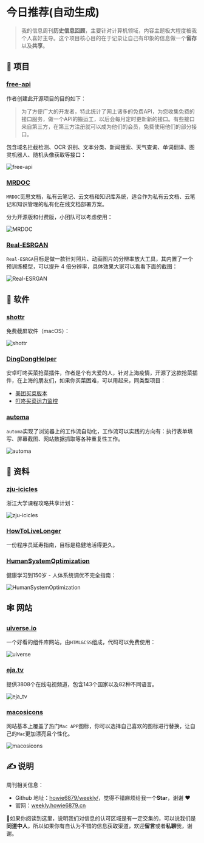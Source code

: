 # 今日推荐(自动生成)

> 我的信息周刊**历史信息回顾**，主要针对计算机领域，内容主题极大程度被我个人喜好主导。这个项目核心目的在于记录让自己有印象的信息做一个**留存**以及**共享**。


## 🎯 项目 

### [free-api](https://github.com/fangzesheng/free-api)

作者创建此开源项目的目的如下：

> 为了方便广大的开发者，特此统计了网上诸多的免费API，为您收集免费的接口服务，做一个API的搬运工，以后会每月定时更新新的接口。有些接口来自第三方，在第三方注册就可以成为他们的会员，免费使用他们的部分接口。

包含域名拦截检测、OCR 识别、文本分类、新闻搜索、天气查询、单词翻译、图灵机器人、随机头像获取等接口：

![free-api](https://img.turingark.com/uPic/VvapMO.png) 

### [MRDOC](https://mrdoc.pro/)

`MRDOC`觅思文档，私有云笔记、云文档和知识库系统，适合作为私有云文档、云笔记和知识管理的私有化在线文档部署方案。

分为开源版和付费版，小团队可以考虑使用：

![MRDOC](https://img.turingark.com/uPic/u43buW.png) 

### [Real-ESRGAN](https://www.appinn.com/real-esrgan/)

`Real-ESRGA`目标是做一款针对照片、动画图片的分辨率放大工具，其内置了一个预训练模型，可以提升 4 倍分辨率，具体效果大家可以看看下面的截图：

![Real-ESRGAN](https://img.turingark.com/uPic/DBST14.jpg) 

## 🤖 软件 

### [shottr](https://shottr.cc/)

免费截屏软件（macOS）：

![shottr](https://images-1252557999.file.myqcloud.com/uPic/shottr.jpg) 

### [DingDongHelper](https://github.com/Skykai521/DingDongHelper)

安卓叮咚买菜抢菜插件，作者是个有大爱的人，针对上海疫情，开源了这款抢菜插件，在上海的朋友们，如果你买菜困难，可以用起来，同类型项目：

- [美团买菜版本](https://github.com/qulingyuan/robVeg)
- [叮咚买菜运力监控](https://github.com/jozhn/ddmc.monitor) 

### [automa](https://github.com/Kholid060/automa)

`automa`实现了浏览器上的工作流自动化，工作流可以实践的方向有：执行表单填写、屏幕截图、网站数据抓取等各种重复性工作。

![automa](https://images-1252557999.file.myqcloud.com/uPic/Ku7psp.jpg) 

## 👀 资料 

### [zju-icicles](https://github.com/QSCTech/zju-icicles)

浙江大学课程攻略共享计划：

![zju-icicles](https://images-1252557999.file.myqcloud.com/uPic/NAELB0.png) 

### [HowToLiveLonger](https://github.com/geekan/HowToLiveLonger)

一份程序员延寿指南，目标是稳健地活得更久。 

### [HumanSystemOptimization](https://github.com/zijie0/HumanSystemOptimization)

健康学习到150岁 - 人体系统调优不完全指南：

![HumanSystemOptimization](https://images-1252557999.file.myqcloud.com/uPic/HumanSystemOptimization.jpg) 

## 🕸 网站 

### [uiverse.io](https://uiverse.io/)

一个好看的组件库网站，由`HTML&CSS`组成，代码可以免费使用：

![uiverse](https://images-1252557999.file.myqcloud.com/uPic/uiverse.jpg) 

### [eja.tv](https://eja.tv/?)

提供3808个在线电视频道，包含143个国家以及82种不同语言。

![eja_tv](https://images-1252557999.file.myqcloud.com/uPic/eja_tv-min.png) 

### [macosicons](https://macosicons.com/)

网站基本上覆盖了热门`Mac APP`图标，你可以选择自己喜欢的图标进行替换，让自己的`Mac`更加漂亮且个性化。

![macosicons](https://images-1252557999.file.myqcloud.com/uPic/macosicons.png) 

## ✍️ 说明

周刊相关信息：

- Github 地址：[howie6879/weekly/](https://github.com/howie6879/weekly/)，觉得不错麻烦给我一个**Star**，谢谢 ❤️
- 官网：[weekly.howie6879.cn](https://weekly.howie6879.cn/)

🙌如果你阅读到这里，说明我们对信息的认可区域是有一定交集的，可以说我们是**同道中人**，所以如果你有自认为不错的信息获取渠道，欢迎**留言**或者**私聊**我，谢谢。
